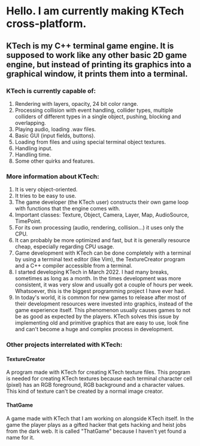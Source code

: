 # Hello. I am currently making KTech cross-platform.

## KTech is my C++ terminal game engine. It is supposed to work like any other basic 2D game engine, but instead of printing its graphics into a graphical window, it prints them into a terminal.

### KTech is currently capable of:

1. Rendering with layers, opacity, 24 bit color range.
2. Processing collision with event handling, collider types, multiple colliders of different types in a single object, pushing, blocking and overlapping.
3. Playing audio, loading .wav files.
4. Basic GUI (input fields, buttons).
5. Loading from files and using special terminal object textures.
6. Handling input.
7. Handling time.
8. Some other quirks and features.

### More information about KTech:

1. It is very object-oriented.
2. It tries to be easy to use.
3. The game developer (the KTech user) constructs their own game loop with functions that the engine comes with.
4. Important classes: Texture, Object, Camera, Layer, Map, AudioSource, TimePoint.
5. For its own processing (audio, rendering, collision...) it uses only the CPU.
6. It can probably be more optimized and fast, but it is generally resource cheap, especially regarding CPU usage.
7. Game development with KTech can be done completely with a terminal by using a terminal text editor (like Vim), the TextureCreator program and a C++ compiler accessible from a terminal.
8. I started developing KTech in March 2022. I had many breaks, sometimes as long as a month. In the times development was more consistent, it was very slow and usually got a couple of hours per week. Whatsoever, this is the biggest programming project I have ever had.
9. In today's world, it is common for new games to release after most of their development resources were invested into graphics, instead of the game experience itself. This phenomenon usually causes games to not be as good as expected by the players. KTech solves this issue by implementing old and primitive graphics that are easy to use, look fine and can't become a huge and complex process in development.

### Other projects interrelated with KTech:

#### TextureCreator
A program made with KTech for creating KTech texture files. This program is needed for creating KTech textures because each terminal character cell (pixel) has an RGB foreground, RGB background and a character values. This kind of texture can't be created by a normal image creator.

#### ThatGame
A game made with KTech that I am working on alongside KTech itself. In the game the player plays as a gifted hacker that gets hacking and heist jobs from the dark web. It is called "ThatGame" because I haven't yet found a name for it.

